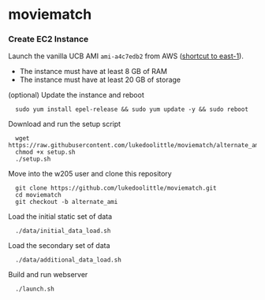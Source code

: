 # moviematch

### Create EC2 Instance

Launch the vanilla UCB AMI `ami-a4c7edb2` from AWS ([shortcut to east-1](https://console.aws.amazon.com/ec2/v2/home?region=us-east-1#LaunchInstanceWizard:ami=ami-a4c7edb2)).

* The instance must have at least 8 GB of RAM
* The instance must have at least 20 GB of storage

(optional) Update the instance and reboot

      sudo yum install epel-release && sudo yum update -y && sudo reboot
	  
Download and run the setup script

      wget https://raw.githubusercontent.com/lukedoolittle/moviematch/alternate_ami/setup.sh
      chmod +x setup.sh
      ./setup.sh
	  
Move into the w205 user and clone this repository

      git clone https://github.com/lukedoolittle/moviematch.git
      cd moviematch
      git checkout -b alternate_ami

Load the initial static set of data

      ./data/initial_data_load.sh

Load the secondary set of data

      ./data/additional_data_load.sh
      
Build and run webserver

      ./launch.sh